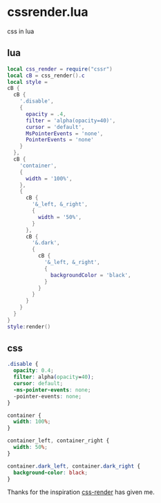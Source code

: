# cssrender.lua 
css in lua

## lua 
```lua
local css_render = require("cssr")
local cB = css_render().c
local style = 
cB {
  cB {
    '.disable',
    {
      opacity = .4,
      filter = 'alpha(opacity=40)',
      cursor = 'default',
      MsPointerEvents = 'none',
      PointerEvents = 'none'
    }
  },
  cB {
    'container',
    {
      width = '100%',
    },
    {
      cB {
        '&_left, &_right',
        {
          width = '50%',
        }
      },
      cB {
        '&.dark',
        {
          cB {
            '&_left, &_right',
            {
              backgroundColor = 'black',
            }
          }
        }
      }
    }
  }
}
style:render()
```

## css 
```css
.disable {
  opacity: 0.4;
  filter: alpha(opacity=40);
  cursor: default;
  -ms-pointer-events: none;
  -pointer-events: none;
}

container {
  width: 100%;
}

container_left, container_right {
  width: 50%;
}

container.dark_left, container.dark_right {
  background-color: black;
}
```

Thanks for the inspiration [css-render](https://github.com/07akioni/css-render) has given me.

